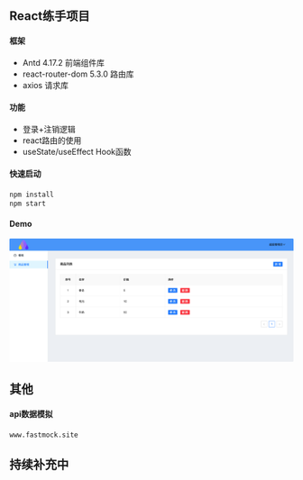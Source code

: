 ## React练手项目
#### 框架
- Antd 4.17.2  前端组件库
- react-router-dom 5.3.0 路由库
- axios 请求库

#### 功能

- 登录+注销逻辑
- react路由的使用
- useState/useEffect Hook函数

#### 快速启动

```shell
npm install
npm start
```

#### Demo

![image-20211205211514482](./public/img/image-20211205211514482.png)

## 其他

#### api数据模拟

```
www.fastmock.site
```

## 持续补充中